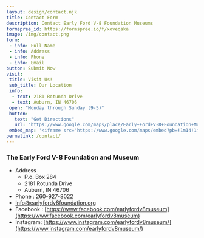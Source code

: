 ```yaml
---
layout: design/contact.njk
title: Contact Form
description: Contact Early Ford V-8 Foundation Museums
formspree_id: https://formspree.io/f/xoveqaka
image: /img/contact.png
form: 
 - info: Full Name
 - info: Address
 - info: Phone
 - info: Email
button: Submit Now
visit: 
 title: Visit Us!
 sub_title: Our Location
 info: 
  - text: 2181 Rotunda Drive
  - text: Auburn, IN 46706
 open: "Monday through Sunday (9-5)"
 button: 
   text: "Get Directions"
   url: "https://www.google.com/maps/place/Early+Ford+V-8+Foundation+Museum/@41.3352698,-85.0892508,15z/data=!4m2!3m1!1s0x0:0xd407c527d5ed08cb?sa=X&ved=2ahUKEwiXie2Zp_P1AhXrjokEHZmXAl0Q_BJ6BAgyEAU"
 embed_map: '<iframe src="https://www.google.com/maps/embed?pb=!1m14!1m8!1m3!1d5991.576561223547!2d-85.089543!3d41.335217!3m2!1i1024!2i768!4f13.1!3m3!1m2!1s0x8816054b16a772b9%3A0xd407c527d5ed08cb!2sEarly%20Ford%20V-8%20Museum!5e0!3m2!1sen!2sus!4v1741837716965!5m2!1sen!2sus" width="600" height="450" style="border:0;" allowfullscreen="" loading="lazy" referrerpolicy="no-referrer-when-downgrade"></iframe>'
permalink: /contact/
---
```

### The Early Ford V-8 Foundation and Museum
+ Address 
    + P.o. Box 284
    + 2181 Rotunda Drive
    + Auburn, IN 46706
+ Phone : [260-927-8022](tel:+12609278022)
+ [Info@earlyfordv8foundation.org](mailto:Info@earlyfordv8foundation.org)
+ Facebook : [https://www.facebook.com/earlyfordv8museum](https://www.facebook.com/earlyfordv8museum)
+ Instagram: [https://www.instagram.com/earlyfordv8museum/](https://www.instagram.com/earlyfordv8museum/)

